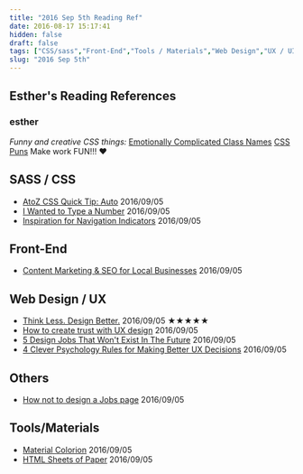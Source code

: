 ```yaml
---
title: "2016 Sep 5th Reading Ref"
date: 2016-08-17 15:17:41
hidden: false
draft: false
tags: ["CSS/sass","Front-End","Tools / Materials","Web Design","UX / UI","Others"]
slug: "2016 Sep 5th"
---
```

## Esther's Reading References

### esther
*Funny and creative CSS things:*
[Emotionally Complicated Class Names](https://css-tricks.com/emotionally-complicated-class-names/)
[CSS Puns](http://saijogeorge.com/css-puns/)
Make work FUN!!! ❤

<!--more-->

## SASS / CSS
 - [AtoZ CSS Quick Tip: Auto](https://www.sitepoint.com/atoz-css-auto/) 2016/09/05
 - [I Wanted to Type a Number](https://www.filamentgroup.com/lab/type-number.html) 2016/09/05
 - [Inspiration for Navigation Indicators](http://tympanus.net/codrops/2016/09/02/inspiration-navigation-indicators/) 2016/09/05

## Front-End
 - [Content Marketing & SEO for Local Businesses](https://www.sitepoint.com/content-marketing-seo-for-local-businesses/) 2016/09/05

## Web Design / UX
 - [Think Less. Design Better.](https://medium.com/@xtianmiller/think-less-design-better-f812c1617888) 2016/09/05 ★★★★★
 - [How to create trust with UX design](http://thenextweb.com/dd/2016/08/26/creating-trust-with-ux-design/) 2016/09/05
 - [5 Design Jobs That Won't Exist In The Future](https://www.fastcodesign.com/3063318/5-design-jobs-that-wont-exist-in-the-future) 2016/09/05
 - [4 Clever Psychology Rules for Making Better UX Decisions](https://www.sitepoint.com/4-clever-psychology-rules-for-making-better-ux-decisions/) 2016/09/05


## Others
 - [How not to design a Jobs page](https://webflow.com/blog/how-not-to-design-a-jobs-page) 2016/09/05


## Tools/Materials
 - [Material Colorion](http://material.colorion.co/) 2016/09/05
 - [HTML Sheets of Paper](https://github.com/delight-im/HTML-Sheets-of-Paper) 2016/09/05
